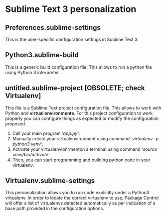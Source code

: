 # Sublime Text 3 personalization

## Preferences.sublime-settings
This is the user-specific configuration settings in Sublime Text 3. 

## Python3.sublime-build
This is a generic build configuration file. This allows to run a python file using Python 3 interpreter. 

## untitled.sublime-project [OBSOLETE; check Virtualenv]
This file is a Sublime Text project configuration file. This allows to work with Python and __virtual environments__. 
For this project configuration to work properly you can configure things as expected or modify the configuration proposed. 

  1) Call your main program _'app.py'_.
  2) Manually create your virtualenvironment using command _'virtualenv -p python3 venv'_.
  3) Activate your virtualenvionrmenton a terminal using command _'source venv/bin/activate'_.
  4) Then, you can start programming and building python code in your virtualenv.

## Virtualenv.sublime-settings 
This personalization allows you to run code explicitly under a Python3 virtualenv. In order to locate the correct virtualenv to use, Package Control will offer a list of virtualenvs detected automatically as per indication of a base path provided in the configuration options. 
